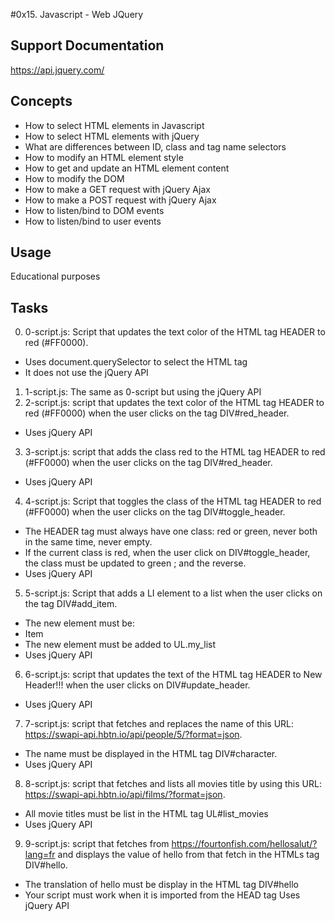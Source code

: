 #0x15. Javascript - Web JQuery

## Support Documentation
https://api.jquery.com/
## Concepts

- How to select HTML elements in Javascript
- How to select HTML elements with jQuery
- What are differences between ID, class and tag name selectors
- How to modify an HTML element style
- How to get and update an HTML element content
- How to modify the DOM
- How to make a GET request with jQuery Ajax
- How to make a POST request with jQuery Ajax
- How to listen/bind to DOM events
- How to listen/bind to user events

## Usage

Educational purposes

## Tasks

0. 0-script.js: Script that updates the text color of the HTML tag HEADER to red (#FF0000).
- Uses document.querySelector to select the HTML tag
- It does not use the jQuery API
1. 1-script.js: The same as 0-script but using the jQuery API
2. 2-script.js: script that updates the text color of the HTML tag HEADER to red (#FF0000) when the user clicks on the tag DIV#red_header.
- Uses jQuery API
3. 3-script.js: script that adds the class red to the HTML tag HEADER to red (#FF0000) when the user clicks on the tag DIV#red_header.
- Uses jQuery API
4. 4-script.js: Script that toggles the class of the HTML tag HEADER to red (#FF0000) when the user clicks on the tag DIV#toggle_header.
- The HEADER tag must always have one class: red or green, never both in the same time, never empty.
- If the current class is red, when the user click on DIV#toggle_header, the class must be updated to green ; and the reverse.
- Uses jQuery API
5. 5-script.js: Script that adds a LI element to a list when the user clicks on the tag DIV#add_item.
- The new element must be: <li>Item</li>
- The new element must be added to UL.my_list
- Uses jQuery API
6. 6-script.js: script that updates the text of the HTML tag HEADER to New Header!!! when the user clicks on DIV#update_header.
- Uses jQuery API
7. 7-script.js: script that fetches and replaces the name of this URL: https://swapi-api.hbtn.io/api/people/5/?format=json.
- The name must be displayed in the HTML tag DIV#character.
- Uses jQuery API
8. 8-script.js: script that fetches and lists all movies title by using this URL: https://swapi-api.hbtn.io/api/films/?format=json.
- All movie titles must be list in the HTML tag UL#list_movies
- Uses jQuery API
9. 9-script.js: script that fetches from https://fourtonfish.com/hellosalut/?lang=fr and displays the value of hello from that fetch in the HTMLs tag DIV#hello.
- The translation of hello must be display in the HTML tag DIV#hello
- Your script must work when it is imported from the HEAD tag
Uses jQuery API
